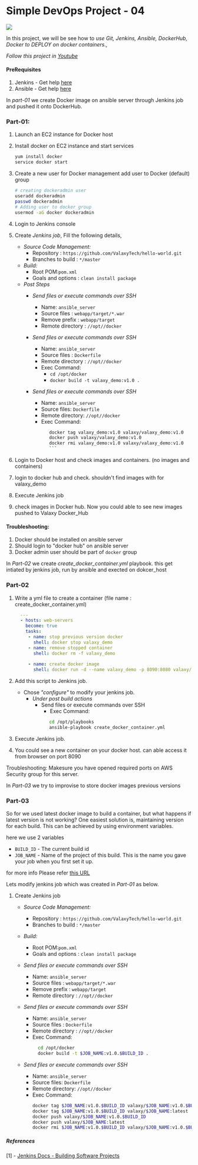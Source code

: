 # Simple DevOps Project - 04

![](https://github.com/ValaxyTech/DevOpsDemos/blob/master/SimpeDevOpsProjects/images/project-4.png)

In this project, we will be see how to *use Git, Jenkins, Ansible, DockerHub, Docker to DEPLOY on docker containers.,*

*Follow this project in *[Youtube](https://www.youtube.com/c/valaxytechnologies)**

#### PreRequisites
1. Jenkins - Get help [here](https://www.youtube.com/watch?v=M32O4Yv0ANc)
1. Ansible - Get help [here](https://www.youtube.com/watch?v=79xFyOc_eEY)

In *part-01* we create Docker image on ansible server through Jenkins job and pushed it onto DockerHub. 

### Part-01:
1. Launch an EC2 instance for Docker host
1. Install docker on EC2 instance and start services 
    ```sh 
    yum install docker
    service docker start
    ```
1. Create a new user for Docker management add user to Docker (default) group
    ```sh
    # creating dockeradmin user
    useradd dockeradmin
    passwd dockeradmin
    # Adding user to docker group
    usermod -aG docker dockeradmin
    ```
    
1. Login to Jenkins console
1. Create *Jenkins job*, Fill the following details,
   - *Source Code Management:*
      - Repository : `https://github.com/ValaxyTech/hello-world.git`
      - Branches to build : `*/master`  
   - *Build:*
     - Root POM:`pom.xml`
     - Goals and options : `clean install package`
   - *Post Steps*
     - *Send files or execute commands over SSH*
       - Name: `ansible_server`
       - Source files	: `webapp/target/*.war`
       - Remove prefix	: `webapp/target`
       - Remote directory	: `//opt//docker`

     - *Send files or execute commands over SSH*
       - Name: `ansible_server`
       - Source files	: `Dockerfile`
       - Remote directory	: `//opt//docker`
       - Exec Command: 
	      - `cd /opt/docker`
          - `docker build -t valaxy_demo:v1.0 .`
      - *Send files or execute commands over SSH*
        - Name: `ansible_server`
        - Source files: `Dockerfile`
        - Remote directory: `//opt//docker`
        - Exec Command:
	       ```sh
	          docker tag valaxy_demo:v1.0 valaxy/valaxy_demo:v1.0
              docker push valaxy/valaxy_demo:v1.0
              docker rmi valaxy_demo:v1.0 valaxy/valaxy_demo:v1.0
              ```
1. Login to Docker host and check images and containers. (no images and containers)
1. login to docker hub and check. shouldn't find images with for valaxy_demo 

1. Execute Jenkins job

1. check images in Docker hub. Now you could able to see new images pushed to Valaxy Docker_Hub

#### Troubleshooting:
1. Docker should be installed on ansible server 
1. Should login to "docker hub" on ansible server
1. Docker admin user should be part of `docker` group

In *Part-02* we create *create_docker_container.yml* playbook. this get intiated by jenkins job, run by ansible and exected on dokcer_host

### Part-02 

1. Write a yml file to create a container (file name : create_docker_container.yml)
   ```yaml
     ---
     - hosts: web-servers
       become: true
       tasks:
        - name: stop previous version docker
          shell: docker stop valaxy_demo
        - name: remove stopped container
          shell: docker rm -f valaxy_demo
          
        - name: create docker image
          shell: docker run -d --name valaxy_demo -p 8090:8080 valaxy/valaxy_demo

1. Add this script to Jenkins job.
   - Chose *"configure"* to modify your jenkins job. 
     - *Under post build actions*
        - Send files or execute commands over SSH
          - Exec Command: 
          ```sh
             cd /opt/playbooks
             ansible-playbook create_docker_container.yml
            ```
          
1. Execute Jenkins job. 

1. You could see a new container on your docker host. can able access it from browser on port 8090

Troubleshooting: 
Makesure you have opened required ports on AWS Security group for this server. 

In *Part-03* we try to improvise to store docker images previous versions
### Part-03

So for we used latest docker image to build a container, but what happens if latest version is not working?
One easiest solution is, maintaining version for each build. This can be achieved by using environment variables. 

here we use 2 variables 
- `BUILD_ID` -  The current build id
- `JOB_NAME` - Name of the project of this build. This is the name you gave your job when you first set it up.

for more info Please refer [this URL](https://wiki.jenkins.io/display/JENKINS/Building+a+software+project)

Lets modify jenkins job which was created in *Part-01* as below.

1. Create Jenkins job 
   - *Source Code Management:*
      - Repository : `https://github.com/ValaxyTech/hello-world.git`
      - Branches to build : `*/master`  
   - *Build:*
     - Root POM:`pom.xml`
     - Goals and options : `clean install package`
 
   - *Send files or execute commands over SSH*
     - Name: `ansible_server`
     - Source files	: `webapp/target/*.war`
     - Remove prefix	: `webapp/target`
     - Remote directory	: `//opt//docker`

   - *Send files or execute commands over SSH*
     - Name: `ansible_server`
     - Source files	: `Dockerfile`
     - Remote directory	: `//opt//docker`
     - Exec Command: 
	    ```sh
	      cd /opt/docker
          docker build -t $JOB_NAME:v1.0.$BUILD_ID .
          ```
    - *Send files or execute commands over SSH*
      - Name: `ansible_server`
      - Source files: `Dockerfile`
      - Remote directory: `//opt//docker`
      - Exec Command:
        ```sh
        docker tag $JOB_NAME:v1.0.$BUILD_ID valaxy/$JOB_NAME:v1.0.$BUILD_ID
        docker tag $JOB_NAME:v1.0.$BUILD_ID valaxy/$JOB_NAME:latest
        docker push valaxy/$JOB_NAME:v1.0.$BUILD_ID 
        docker push valaxy/$JOB_NAME:latest
        docker rmi $JOB_NAME:v1.0.$BUILD_ID valaxy/$JOB_NAME:v1.0.$BUILD_ID   valaxy/$JOB_NAME:latest
        ```
##### References
[1] - [Jenkins Docs - Building Software Projects](https://wiki.jenkins.io/display/JENKINS/Building+a+software+project)
